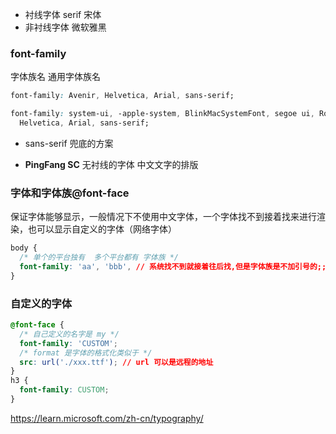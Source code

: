 - 衬线字体 serif 宋体
- 非衬线字体 微软雅黑

### font-family

字体族名
通用字体族名

```css
font-family: Avenir, Helvetica, Arial, sans-serif;
```

```css
font-family: system-ui, -apple-system, BlinkMacSystemFont, segoe ui, Roboto,
  Helvetica, Arial, sans-serif;
```

- sans-serif 兜底的方案

- **PingFang SC** 无衬线的字体 中文文字的排版

### 字体和字体族@font-face

保证字体能够显示，一般情况下不使用中文字体，一个字体找不到接着找来进行渲染，也可以显示自定义的字体（网络字体）

```css
body {
  /* 单个的平台独有  多个平台都有 字体族 */
  font-family: 'aa', 'bbb', // 系统找不到就接着往后找,但是字体族是不加引号的;;
}
```

### 自定义的字体

```css
@font-face {
  /* 自己定义的名字是 my */
  font-family: 'CUSTOM';
  /* format 是字体的格式化类似于 */
  src: url('./xxx.ttf'); // url 可以是远程的地址
}
h3 {
  font-family: CUSTOM;
}
```

https://learn.microsoft.com/zh-cn/typography/
